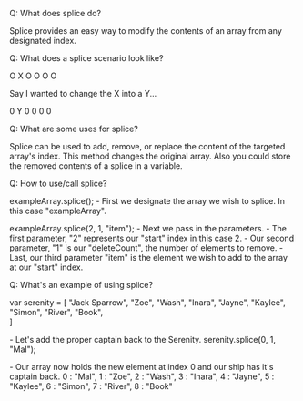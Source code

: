 
<!-- A sentence explanation of what the topic/function
 does without being overly technical -->

Q: What does splice do?

  Splice provides an easy way to modify the contents of an array from any designated index. 

<!-- Use a non-programming illustration of what this is/does -->

Q: What does a splice scenario look like?

  O X O O O O 

  Say I wanted to change the X into a Y...

  0 Y 0 0 0 0

<!-- Possible Uses For This Function: -->

Q: What are some uses for splice?

  Splice can be used to add, remove, or replace the content of the targeted array's index. This method changes the original array. Also you could store the removed contents of a splice in a variable.


<!-- How to call it with description of what each part does -->

Q: How to use/call splice?

  exampleArray.splice(); 
  \- First we designate the array we wish to splice. In this case "exampleArray".

  exampleArray.splice(2, 1, "item");
  \- Next we pass in the parameters. 
  \- The first parameter, "2" represents our "start" index in this case 2.
  \- Our second parameter, "1" is our "deleteCount", the number of elements to remove.
  \- Last, our third parameter "item" is the element we wish to add to the array at our "start" index.

<!-- Example scenario(s) in which to use this function and example(s) of it's 
implementation with html and css (if necessary) -->

Q: What's an example of using splice?

  var serenity = [
  "Jack Sparrow", 
  "Zoe", 
  "Wash", 
  "Inara", 
  "Jayne", 
  "Kaylee", 
  "Simon", 
  "River", 
  "Book",  
  ]

  \- Let's add the proper captain back to the Serenity.
  serenity.splice(0, 1, "Mal");

  \- Our array now holds the new element at index 0 and our ship has it's captain back.
  0 : "Mal", 1 : "Zoe", 2 : "Wash", 3 : "Inara", 4 : "Jayne", 5 : "Kaylee", 6 : "Simon", 7 : "River", 8 : "Book" 

 